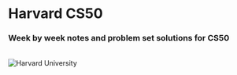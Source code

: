 # Harvard CS50
### Week by week notes and problem set solutions for CS50

<br />
<img align="center" src="https://user-images.githubusercontent.com/110672478/213848214-6262674e-9323-434a-bf33-ff4df7830e7c.svg" alt="Harvard University">
